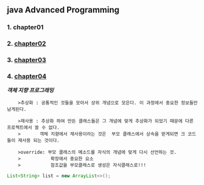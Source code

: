 ## java Advanced Programming

### 1. chapter01

### 2. [chapter02](https://github.com/OJUDAM/java-study-maven/tree/master/chapter02/src/main/java/kr/ac/gachon)

### 3. [chapter03](https://github.com/OJUDAM/java-study-maven/tree/master/chapter03/src/main/java/com/bit2020)

### 4. [chapter04](https://github.com/OJUDAM/java-study-maven/tree/master/chapter04)

___객체 지향 프로그래밍___

```text
	>추상화 : 공통적인 것들을 모아서 상위 개념으로 모은다. 이 과정에서 중요한 정보들만 남게된다.
	
	>재사용 : 추상화 하여 만든 클래스들은 그 개념에 맞게 추상화가 되었기 때문에 다른 프로젝트에서 쓸 수 없다.
	>		객체 지향에서 재사용이라는 것은  부모 클래스에서 상속을 받게되면 크 코드들이 재사용 되는 것이다.
	
	>override: 부모 클래스의 메소드를 자식의 개념에 맞게 다시 선언하는 것.
	>  			확장에서 중요한 요소
	>			참조값을 부모클래스로 생성은 자식클래스로!!!
```

```java
List<String> list = new ArrayList<>();
```
